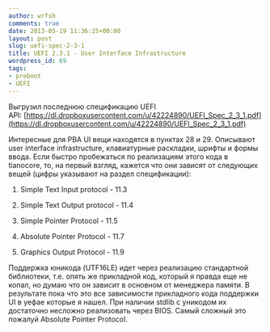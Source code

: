 ```yaml
---
author: wrfsh
comments: true
date: 2013-05-19 11:36:25+00:00
layout: post
slug: uefi-spec-2-3-1
title: UEFI 2.3.1 - User Interface Infrastructure
wordpress_id: 69
tags:
- preboot
- UEFI
---
```


Выгрузил последнюю спецификацию UEFI API: [https://dl.dropboxusercontent.com/u/42224890/UEFI_Spec_2_3_1.pdf](https://dl.dropboxusercontent.com/u/42224890/UEFI_Spec_2_3_1.pdf)

Интересные для PBA UI вещи находятся в пунктах 28 и 29. Описывают user interface infrastructure, клавиатурные раскладки, шрифты и формы ввода. Если быстро пробежаться по реализациям этого кода в tianocore, то, на первый взгляд, кажется что они зависят от следующих вещей (цифры указывают на раздел спецификации):

1. Simple Text Input protocol - 11.3

2. Simple Text Output protocol - 11.4

3. Simple Pointer Protocol - 11.5

4. Absolute Pointer Protocol - 11.7

5. Graphics Output Protocol - 11.9

Поддержка юникода (UTF16LE) идет через реализацию стандартной библиотеки, т.е. опять же прикладной код, который я правда еще не копал, но думаю что он зависит в основном от менеджера памяти. В результате пока что это все зависимости прикладного кода поддержки UI в уефае которые я нашел. При наличии stdlib с уникодом их достаточно несложно реализовать через BIOS. Самый сложный это пожалуй Absolute Pointer Protocol.
